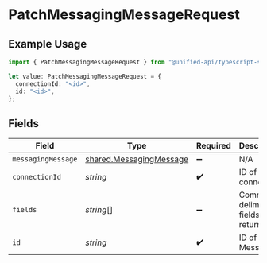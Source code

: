 # PatchMessagingMessageRequest

## Example Usage

```typescript
import { PatchMessagingMessageRequest } from "@unified-api/typescript-sdk/sdk/models/operations";

let value: PatchMessagingMessageRequest = {
  connectionId: "<id>",
  id: "<id>",
};
```

## Fields

| Field                                                                     | Type                                                                      | Required                                                                  | Description                                                               |
| ------------------------------------------------------------------------- | ------------------------------------------------------------------------- | ------------------------------------------------------------------------- | ------------------------------------------------------------------------- |
| `messagingMessage`                                                        | [shared.MessagingMessage](../../../sdk/models/shared/messagingmessage.md) | :heavy_minus_sign:                                                        | N/A                                                                       |
| `connectionId`                                                            | *string*                                                                  | :heavy_check_mark:                                                        | ID of the connection                                                      |
| `fields`                                                                  | *string*[]                                                                | :heavy_minus_sign:                                                        | Comma-delimited fields to return                                          |
| `id`                                                                      | *string*                                                                  | :heavy_check_mark:                                                        | ID of the Message                                                         |